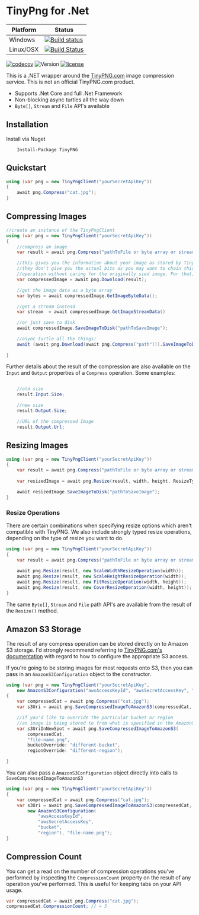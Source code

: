 # TinyPng for .Net

| Platform | Status|
|---------|-------|
|Windows  | [![Build status](https://img.shields.io/appveyor/ci/soda-digital/tinypng.svg?maxAge=2000)](https://ci.appveyor.com/project/Soda-Digital/tinypng) |
|Linux/OSX| [![Build Status](https://img.shields.io/travis/ctolkien/TinyPNG.svg?maxAge=2000)](https://travis-ci.org/ctolkien/TinyPNG) |

[![codecov](https://codecov.io/gh/ctolkien/TinyPNG/branch/master/graph/badge.svg)](https://codecov.io/gh/ctolkien/TinyPNG)
![Version](https://img.shields.io/nuget/v/tinypng.svg?maxAge=2000)
[![license](https://img.shields.io/github/license/ctolkien/TinyPNG.svg?maxAge=2592000)]()


This is a .NET wrapper around the [TinyPNG.com](http://tinypng.com) image compression service. This is not an official TinyPNG.com product.

* Supports .Net Core and full .Net Framework
* Non-blocking async turtles all the way down
* `Byte[]`, `Stream` and `File` API's available

## Installation

Install via Nuget

```
    Install-Package TinyPNG
```

## Quickstart
```csharp
using (var png = new TinyPngClient("yourSecretApiKey")) 
{
    await png.Compress("cat.jpg");
}
```

## Compressing Images

```csharp
//create an instance of the TinyPngClient
using (var png = new TinyPngClient("yourSecretApiKey")) 
{
    //compress an image
    var result = await png.Compress("pathToFile or byte array or stream");

    //this gives you the information about your image as stored by TinyPNG
    //they don't give you the actual bits as you may want to chain this with a resize
    //operation without caring for the originally sied image. For that, we need to:
    var compressedImage = await png.Download(result);

    //get the image data as a byte array
    var bytes = await compressedImage.GetImageByteData();

    //get a stream instead
    var stream  = await compressedImage.GetImageStreamData()

    //or just save to disk
    await compressedImage.SaveImageToDisk("pathToSaveImage");

    //async turtle all the things!
    await (await png.Download(await png.Compress("path"))).SaveImageToDisk("savedPath");

}
```

Further details about the result of the compression are also available on the `Input` and `Output` properties of a `Compress` operation. Some examples:
```csharp

    //old size
    result.Input.Size;
    
    //new size
    result.Output.Size;

    //URL of the compressed Image
    result.Output.Url; 

```

## Resizing Images

```csharp
using (var png = new TinyPngClient("yourSecretApiKey")) 
{
    var result = await png.Compress("pathToFile or byte array or stream");
    
    var resizedImage = await png.Resize(result, width, height, ResizeType);

    await resizedImage.SaveImageToDisk("pathToSaveImage");
}

```

### Resize Operations

There are certain combinations when specifying resize options which aren't compatible with
TinyPNG. We also include strongly typed resize operations, 
depending on the type of resize you want to do. 

```csharp
using (var png = new TinyPngClient("yourSecretApiKey")) 
{
    var result = await png.Compress("pathToFile or byte array or stream");
    
    await png.Resize(result, new ScaleWidthResizeOperation(width));
    await png.Resize(result, new ScaleHeightResizeOperation(width));
    await png.Resize(result, new FitResizeOperation(width, height));
    await png.Resize(result, new CoverResizeOperation(width, height));
}

```

The same `Byte[]`, `Stream` and `File` path API's are available from the result of the `Resize()` method.

## Amazon S3 Storage

The result of any compress operation can be stored directly on to Amazon S3 storage. I'd strongly recommend referring to [TinyPNG.com's documentation](https://tinypng.com/developers/reference) with regard to how to configure
the appropriate S3 access.

If you're going to be storing images for most requests onto S3, then you can pass in an `AmazonS3Configuration` object to the constructor.

```csharp
using (var png = new TinyPngClient("yourSecretApiKey", 
    new AmazonS3Configuration("awsAccessKeyId", "awsSecretAccessKey", "bucket", "region"))) 
{
    var compressedCat = await png.Compress("cat.jpg");
    var s3Uri = await png.SaveCompressedImageToAmazonS3(compressedCat, "file-name.png");

    //if you'd like to override the particular bucket or region
    //an image is being stored to from what is specified in the AmazonS3Configuration:
    var s3UriInNewSpot = await png.SaveCompressedImageToAmazonS3(
        compressedCat, 
        "file-name.png", 
        bucketOverride: "different-bucket", 
        regionOverride: "different-region");

}

```

You can also pass a `AmazonS3Configuration` object directly into calls to `SaveCompressedImageToAmazonS3`

```csharp
using (var png = new TinyPngClient("yourSecretApiKey")) 
{
    var compressedCat = await png.Compress("cat.jpg");
    var s3Uri = await png.SaveCompressedImageToAmazonS3(compressedCat, 
        new AmazonS3Configuration(
            "awsAccessKeyId", 
            "awsSecretAccessKey", 
            "bucket", 
            "region"), "file-name.png");
}

```


## Compression Count

You can get a read on the number of compression operations you've performed by inspecting the `CompressionCount` property
on the result of any operation you've performed. This is useful for keeping tabs on your API usage.

```csharp
var compressedCat = await png.Compress("cat.jpg");
compressedCat.CompressionCount; // = 5
```
